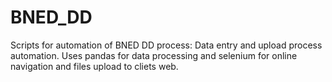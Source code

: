 # BNED_DD
Scripts for automation of BNED DD process: Data entry and upload process automation. Uses pandas for data processing and selenium for online navigation and files upload to cliets web.
